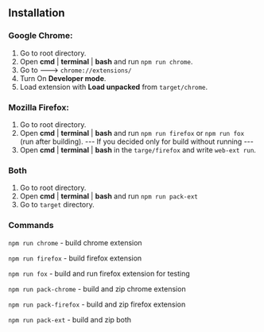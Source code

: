 ## Installation

### Google Chrome:

1) Go to root directory.
2) Open **cmd** | **terminal** | **bash** and run ```npm run chrome```.
3) Go to ---> ```chrome://extensions/```
4) Turn On **Developer mode**.
5) Load extension with **Load unpacked** from ```target/chrome```.

### Mozilla Firefox:

1) Go to root directory.
2) Open **cmd** | **terminal** | **bash** and run ```npm run firefox``` or ```npm run fox``` (run after building).
--- If you decided only for build without running ---
3) Open **cmd** | **terminal** | **bash** in the ```targe/firefox``` and write ```web-ext run```.

### Both

1) Go to root directory.
2) Open **cmd** | **terminal** | **bash** and run ```npm run pack-ext```
3) Go to ```target``` directory.

### Commands

```npm run chrome``` - build chrome extension

```npm run firefox``` - build firefox extension 

```npm run fox``` - build and run firefox extension for testing 

```npm run pack-chrome``` - build and zip chrome extension

```npm run pack-firefox``` - build and zip firefox extension

```npm run pack-ext``` - build and zip both
